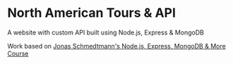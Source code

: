 # North American Tours & API

A website with custom API built using Node.js, Express &amp; MongoDB

Work based on [Jonas Schmedtmann's Node.js, Express, MongoDB & More Course](https://www.udemy.com/course/nodejs-express-mongodb-bootcamp/?srsltid=AfmBOoq-T1V_R1fRPWei_dtSreKp5zTxHXXchUr-Wnd5uo0ZgGtltAzi&couponCode=24T3MT270225)
